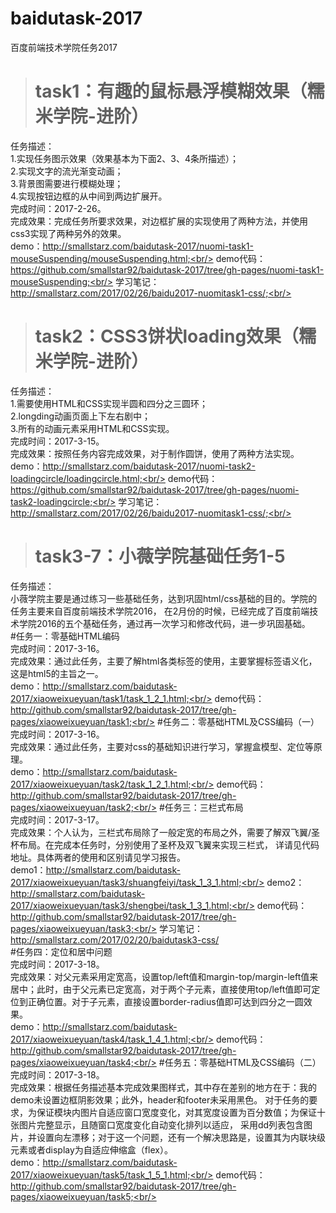 # baidutask-2017
百度前端技术学院任务2017<br/>



># task1：有趣的鼠标悬浮模糊效果（糯米学院-进阶）

任务描述：<br/>
1.实现任务图示效果（效果基本为下面2、3、4条所描述）；<br/>
2.实现文字的流光渐变动画；<br/>
3.背景图需要进行模糊处理；<br/>
4.实现按钮边框的从中间到两边扩展开。<br/>
完成时间：2017-2-26。<br/>
完成效果：完成任务所要求效果，对边框扩展的实现使用了两种方法，并使用css3实现了两种另外的效果。<br/>
demo：http://smallstarz.com/baidutask-2017/nuomi-task1-mouseSuspending/mouseSuspending.html;<br/>
demo代码：https://github.com/smallstar92/baidutask-2017/tree/gh-pages/nuomi-task1-mouseSuspending;<br/>
学习笔记：http://smallstarz.com/2017/02/26/baidu2017-nuomitask1-css/;<br/>



># task2：CSS3饼状loading效果（糯米学院-进阶）

任务描述：<br/>
1.需要使用HTML和CSS实现半圆和四分之三圆环；<br/>
2.longding动画页面上下左右剧中；<br/>
3.所有的动画元素采用HTML和CSS实现。<br/>
完成时间：2017-3-15。<br/>
完成效果：按照任务内容完成效果，对于制作圆饼，使用了两种方法实现。<br/>
demo：http://smallstarz.com/baidutask-2017/nuomi-task2-loadingcircle/loadingcircle.html;<br/>
demo代码：https://github.com/smallstar92/baidutask-2017/tree/gh-pages/nuomi-task2-loadingcircle;<br/>
学习笔记：http://smallstarz.com/2017/02/26/baidu2017-nuomitask1-css/;<br/>



># task3-7：小薇学院基础任务1-5

任务描述：<br/>
小薇学院主要是通过练习一些基础任务，达到巩固html/css基础的目的。学院的任务主要来自百度前端技术学院2016，
在2月份的时候，已经完成了百度前端技术学院2016的五个基础任务，通过再一次学习和修改代码，进一步巩固基础。<br/>
#任务一：零基础HTML编码<br/>
完成时间：2017-3-16。<br/>
完成效果：通过此任务，主要了解html各类标签的使用，主要掌握标签语义化，这是html5的主旨之一。<br/>
demo：http://smallstarz.com/baidutask-2017/xiaoweixueyuan/task1/task_1_2_1.html;<br/>
demo代码：http://github.com/smallstar92/baidutask-2017/tree/gh-pages/xiaoweixueyuan/task1;<br/>
#任务二：零基础HTML及CSS编码（一）<br/>
完成时间：2017-3-16。<br/>
完成效果：通过此任务，主要对css的基础知识进行学习，掌握盒模型、定位等原理。<br/>
demo：http://smallstarz.com/baidutask-2017/xiaoweixueyuan/task2/task_1_2_1.html;<br/>
demo代码：http://github.com/smallstar92/baidutask-2017/tree/gh-pages/xiaoweixueyuan/task2;<br/>
#任务三：三栏式布局<br/>
完成时间：2017-3-17。<br/>
完成效果：个人认为，三栏式布局除了一般定宽的布局之外，需要了解双飞翼/圣杯布局。在完成本任务时，分别使用了圣杯及双飞翼来实现三栏式，
详请见代码地址。具体两者的使用和区别请见学习报告。<br/>
demo1：http://smallstarz.com/baidutask-2017/xiaoweixueyuan/task3/shuangfeiyi/task_1_3_1.html;<br/>
demo2：http://smallstarz.com/baidutask-2017/xiaoweixueyuan/task3/shengbei/task_1_3_1.html;<br/>
demo代码：http://github.com/smallstar92/baidutask-2017/tree/gh-pages/xiaoweixueyuan/task3;<br/>
学习笔记：http://smallstarz.com/2017/02/20/baidutask3-css/<br/>
#任务四：定位和居中问题<br/>
完成时间：2017-3-18。<br/>
完成效果：对父元素采用定宽高，设置top/left值和margin-top/margin-left值来居中；此时，由于父元素已定宽高，对于两个子元素，直接使用top/left值即可定位到正确位置。对于子元素，直接设置border-radius值即可达到四分之一圆效果。<br/>
demo：http://smallstarz.com/baidutask-2017/xiaoweixueyuan/task4/task_1_4_1.html;<br/>
demo代码：http://github.com/smallstar92/baidutask-2017/tree/gh-pages/xiaoweixueyuan/task4;<br/>
#任务五：零基础HTML及CSS编码（二）<br/>
完成时间：2017-3-18。<br/>
完成效果：根据任务描述基本完成效果图样式，其中存在差别的地方在于：我的demo未设置边框阴影效果；此外，header和footer未采用黑色。
对于任务的要求，为保证模块内图片自适应窗口宽度变化，对其宽度设置为百分数值；为保证十张图片完整显示，且随窗口宽度变化自动变化排列以适应，
采用dd列表包含图片，并设置向左漂移；对于这一个问题，还有一个解决思路是，设置其为内联块级元素或者display为自适应伸缩盒（flex）。<br/>
demo：http://smallstarz.com/baidutask-2017/xiaoweixueyuan/task5/task_1_5_1.html;<br/>
demo代码：http://github.com/smallstar92/baidutask-2017/tree/gh-pages/xiaoweixueyuan/task5;<br/>
